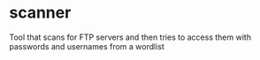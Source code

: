 # scanner
Tool that scans for FTP servers and then tries to access them with passwords and usernames from a wordlist
